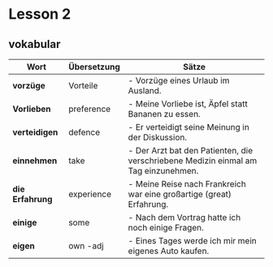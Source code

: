 # Lesson 2 

## vokabular

| Wort       | Übersetzung | Sätze                                                                 |
|------------|-------------|------------------------------------------------------------------------|
| **vorzüge** | Vorteile     | - Vorzüge eines Urlaub im Ausland. |
| **Vorlieben** | preference   | - Meine Vorliebe ist, Äpfel statt Bananen zu essen. |
| **verteidigen** | defence     | - Er verteidigt seine Meinung in der Diskussion. |
| **einnehmen** | take     | - Der Arzt bat den Patienten, die verschriebene Medizin einmal am Tag einzunehmen. |
| **die Erfahrung** | experience     | - Meine Reise nach Frankreich war eine großartige (great) Erfahrung.|
| **einige** | some     | - Nach dem Vortrag hatte ich noch einige Fragen. |
| **eigen** | own -adj    | - Eines Tages werde ich mir mein eigenes Auto kaufen. |
